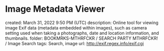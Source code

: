 # Image Metadata Viewer

created: March 31, 2022 9:50 PM (UTC)
description: Online tool for viewing image Exif data (metadata embedded within images), such as camera setting used when taking a photographs, date and location information, and thumbnails.
folder: BOOKMRKS-MTHRFCKR / SEARCH PARTY MTHRFCKR! / Image Search
tags: Search, image
url: http://exif.regex.info/exif.cgi